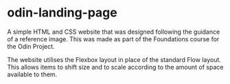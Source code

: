 # odin-landing-page

A simple HTML and CSS website that was designed following the guidance of a reference image. This was made as part of the Foundations course for the Odin Project.

The website utilises the Flexbox layout in place of the standard Flow layout. This allows items to shift size and to scale according to the amount of space available to them.